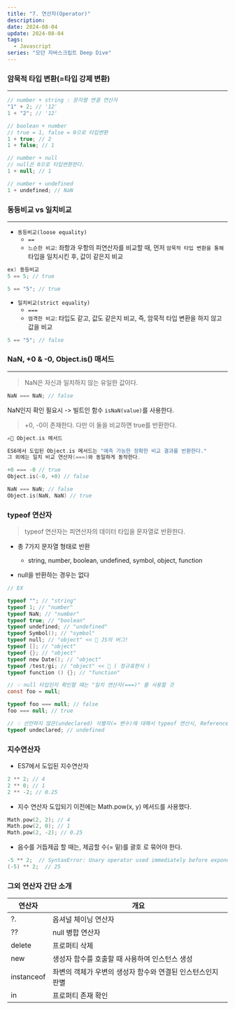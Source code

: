 ```yaml
---
title: "7. 연산자(Operator)"
description:
date: 2024-08-04
update: 2024-08-04
tags:
  - Javascript
series: "모던 자바스크립트 Deep Dive"
---
```


### 암묵적 타입 변환(=타입 강제 변환)

---

```cs
// number + string : 문자열 연결 연산자
"1" + 2; // '12'
1 + "2"; // '12'

// boolean + number
// true = 1, false = 0으로 타입변환
1 + true; // 2
1 + false; // 1

// number + null
// null은 0으로 타입변환한다.
1 + null; // 1

// number + undefined
1 + undefined; // NaN
```

### 동등비교 vs 일치비교

---

- `동등비교(loose equality)`
  - `==`
  - `느슨한 비교`: 좌항과 우항의 피연산자를 비교할 때, 먼저 `암묵적 타입 변환을 통해` 타입을 일치시킨 후, 값이 같은지 비교

```c
ex) 동등비교
5 == 5; // true

5 == "5"; // true
```

- `일치비교(strict equality)`
  - `===`
  - `엄격한 비교`: 타입도 같고, 값도 같은지 비교, 즉, 암묵적 타입 변환을 하지 않고 값을 비교

```c
5 == "5"; // false
```

### NaN, +0 & -0, Object.is() 매서드

---

> NaN은 자신과 일치하지 않는 유일한 값이다.

```c
NaN === NaN; // false
```

NaN인지 확인 필요시 -> 빌트인 함수 `isNaN(value)`를 사용한다.

> +0, -0이 존재한다. 다만 이 둘을 비교하면 true를 반환한다.

```c
✍🏻 Object.is 메서드

ES6에서 도입된 Object.is 메서드는 "예측 가능한 정확한 비교 결과를 반환한다."
그 외에는 일치 비교 연산자(===)와 동일하게 동작한다.

+0 === -0 // true
Object.is(-0, +0) // false

NaN === NaN; // false
Object.is(NaN, NaN) // true
```

### typeof 연산자

> typeof 연산자는 피연산자의 데이터 타입을 문자열로 반환한다.

- 총 7가지 문자열 형태로 반환

  - string, number, boolean, undefined, symbol, object, function

- null을 반환하는 경우는 없다

```c
// EX

typeof ""; // "string"
typeof 1; // "number"
typeof NaN; // "number"
typeof true; // "boolean"
typeof undefined; // "undefined"
typeof Symbol(); // "symbol"
typeof null; // "object" << 🔎 JS의 버그!
typeof []; // "object"
typeof {}; // "object"
typeof new Date(); // "object"
typeof /test/gi; // "object" << 🔎 ( 정규표현식 )
typeof function () {}; // "function"

```

```cs
// 💡 null 타입인지 확인할 때는 "일치 연산자(===)" 를 사용할 것
const foo = null;

typeof foo === null; // false
foo === null; // true
```

```cs
// 💡 선언하지 않은(undeclared) 식별자(= 변수)에 대해서 typeof 연산시, ReferenceError가 아닌 "undefined 를 반환"한다.
typeof undeclared; // undefined
```

### 지수연산자

- ES7에서 도입된 지수연산자

```c
2 ** 2; // 4
2 ** 0; // 1
2 ** -2; // 0.25
```

- 지수 연산자 도입되기 이전에는 Math.pow(x, y) 메서드를 사용했다.

```c
Math.pow(2, 2); // 4
Math.pow(2, 0); // 1
Math.pow(2, -2); // 0.25
```

- 음수를 거듭제곱 할 때는, 제곱할 수(= 밑)를 괄호 로 묶어야 한다.

```c
-5 ** 2;  // SyntaxError: Unary operator used immediately before exponentiation expression.
(-5) ** 2;  // 25
```

### 그외 연산자 간단 소개

| 연산자     | 개요                                                        |
| ---------- | ----------------------------------------------------------- |
| ?.         | 옵셔널 체이닝 연산자                                        |
| ??         | null 병합 연산자                                            |
| delete     | 프로퍼티 삭제                                               |
| new        | 생성자 함수를 호출할 때 사용하여 인스턴스 생성              |
| instanceof | 좌변의 객체가 우변의 생성자 함수와 연결된 인스턴스인지 판별 |
| in         | 프로퍼티 존재 확인                                          |
